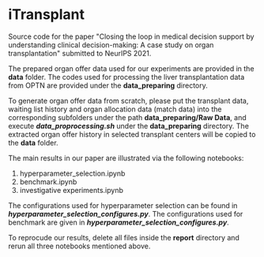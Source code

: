 # iTransplant

Source code for the paper "Closing the loop in medical decision support by understanding clinical decision-making: A case study on organ transplantation" submitted to NeurIPS 2021.

The prepared organ offer data used for our experiments are provided in the **data** folder.
The codes used for processing the liver transplantation data from OPTN are provided under the **data_preparing** directory.

To generate organ offer data from scratch, please put the transplant data, waiting list history and organ allocation data (match data) into the corresponding subfolders under the path **data_preparing/Raw Data**, and execute ***data_proprocessing.sh*** under the **data_preparing** directory.
The extracted organ offer history in selected transplant centers will be copied to the **data** folder.

The main results in our paper are illustrated via the following notebooks:
1. hyperparameter_selection.ipynb
2. benchmark.ipynb
3. investigative experiments.ipynb

The configurations used for hyperparameter selection can be found in ***hyperparameter_selection_configures.py***.
The configurations used for benchmark are given in ***hyperparameter_selection_configures.py***.


To reprocude our results, delete all files inside the **report** directory and rerun all three notebooks mentioned above.
